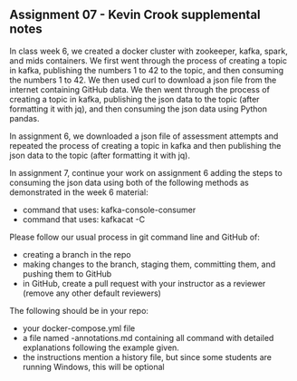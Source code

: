 
## Assignment 07 - Kevin Crook supplemental notes

In class week 6, we created a docker cluster with zookeeper, kafka, spark, and mids containers.  We first went through the process of creating a topic in kafka, publishing the numbers 1 to 42 to the topic, and then consuming the numbers 1 to 42.  We then used curl to download a json file from the internet containing GitHub data.  We then went through the process of creating a topic in kafka, publishing the json data to the topic (after formatting it with jq), and then consuming the json data using Python pandas.

In assignment 6, we downloaded a json file of assessment attempts and repeated the process of creating a topic in kafka and then  publishing the json data to the topic (after formatting it with jq).  

In assignment 7, continue your work on assignment 6 adding the steps to consuming the json data using both of the following methods as demonstrated in the week 6 material:

* command that uses: kafka-console-consumer
* command that uses: kafkacat -C

Please follow our usual process in git command line and GitHub of:
* creating a branch in the repo
* making changes to the branch, staging them, committing them, and pushing them to GitHub
* in GitHub, create a pull request with your instructor as a reviewer (remove any other default reviewers)

The following should be in your repo:

* your docker-compose.yml file
* a file named <username>-annotations.md containing all command with detailed explanations following the example given.
* the instructions mention a history file, but since some students are running Windows, this will be optional

